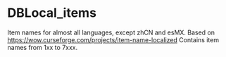 # DBLocal_items
Item names for almost all languages, except zhCN and esMX.
Based on https://wow.curseforge.com/projects/item-name-localized
Contains item names from 1xx to 7xxx.
